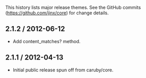 This history lists major release themes. See the GitHub commits (https://github.com/jinx/core)
for change details.

2.1.2 / 2012-06-12
------------------
* Add content_matches? method.

2.1.1 / 2012-04-13
------------------
* Initial public release spun off from caruby/core.

